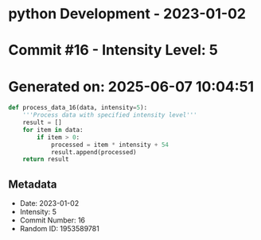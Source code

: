 ﻿# python Development - 2023-01-02
# Commit #16 - Intensity Level: 5
# Generated on: 2025-06-07 10:04:51
```python
def process_data_16(data, intensity=5):
    '''Process data with specified intensity level'''
    result = []
    for item in data:
        if item > 0:
            processed = item * intensity + 54
            result.append(processed)
    return result
```
## Metadata
- Date: 2023-01-02
- Intensity: 5
- Commit Number: 16
- Random ID: 1953589781
